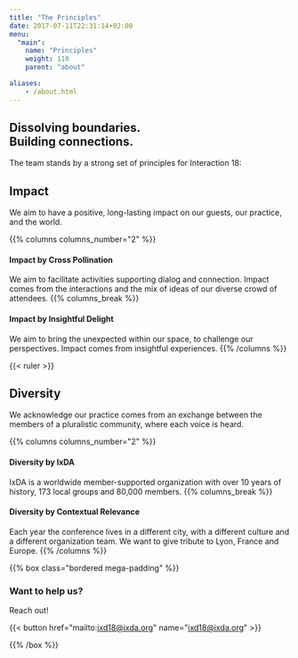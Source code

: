 ```yaml
---
title: "The Principles"
date: 2017-07-11T22:31:14+02:00
menu:
  "main":
    name: "Principles"
    weight: 110  
    parent: "about"

aliases:
    - /about.html
---
```


## Dissolving boundaries.<br>Building connections.
The team stands by a strong set of principles for Interaction&nbsp;18:

## Impact
We aim to have a positive, long-lasting impact on our guests, our practice, and the world.

{{% columns columns_number="2" %}}
#### Impact by Cross Pollination
We aim to facilitate activities supporting dialog and connection. Impact comes from the interactions and the mix of ideas of our diverse crowd of attendees.
{{% columns_break %}}
#### Impact by Insightful Delight
We aim to bring the unexpected within our space, to challenge our perspectives. Impact comes from insightful experiences.
{{% /columns %}}

{{< ruler >}}

## Diversity
We acknowledge our practice comes from an exchange between the members of a pluralistic community, where each voice is heard.

{{% columns columns_number="2" %}}
#### Diversity by IxDA
IxDA is a worldwide member-supported organization with over 10 years of history, 173 local groups and 80,000 members.
{{% columns_break %}}
#### Diversity by Contextual Relevance
Each year the conference lives in a different city, with a different culture and a different organization team. We want to give tribute to Lyon, France and Europe.
{{% /columns %}}

{{% box class="bordered mega-padding" %}}
### Want to help us?
Reach out!

{{< button href="mailto:ixd18@ixda.org" name="ixd18@ixda.org" >}}

{{% /box %}}

